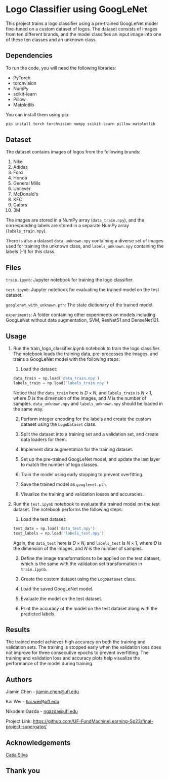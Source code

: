 # Logo Classifier using GoogLeNet

This project trains a logo classifier using a pre-trained GoogLeNet model fine-tuned on a custom dataset of logos. The dataset consists of images from ten different brands, and the model classifies an input image into one of these ten classes and an unknown class.

## Dependencies

To run the code, you will need the following libraries:

- PyTorch
- torchvision
- NumPy
- scikit-learn
- Pillow
- Matplotlib

You can install them using pip:

```sh
pip install torch torchvision numpy scikit-learn pillow matplotlib
```

## Dataset

The dataset contains images of logos from the following brands:

1. Nike
2. Adidas
3. Ford
4. Honda
5. General Mills
6. Unilever
7. McDonald's
8. KFC
9. Gators
10. 3M

The images are stored in a NumPy array (`data_train.npy`), and the corresponding labels are stored in a separate NumPy array (`labels_train.npy`).

There is also a dataset `data_unknown.npy` containing a diverse set of images used for training the unknown class, and `labels_unknown.npy` containing the labels (-1) for this class.

## Files

`train.ipynb`: Jupyter notebook for training the logo classifier.

`test.ipynb`: Jupyter notebook for evaluating the trained model on the test dataset.

`googlenet_with_unknown.pth`: The state dictionary of the trained model.

`experiments`: A folder containing other experiments on models including GoogLeNet without data augmentation, SVM, ResNet51 and DenseNet121.

## Usage

1. Run the train_logo_classifier.ipynb notebook to train the logo classifier. The notebook loads the training data, pre-processes the images, and trains a GoogLeNet model with the following steps:

    1. Load the dataset:

    ```python
    data_train = np.load('data_train.npy')
    labels_train = np.load('labels_train.npy')
    ```
    
    Notice that the `data_train` here is $D\times N$, and `labels_train` is $N\times 1$, where $D$ is the dimension of the images, and $N$ is the number of samples. `data_unknown.npy` and `labels_unknown.npy` should be loaded in the same way.

    2. Perform integer encoding for the labels and create the custom dataset using the `LogoDataset` class.

    3. Split the dataset into a training set and a validation set, and create data loaders for them.

    4. Implement data augmentation for the training dataset.

    5. Set up the pre-trained GoogLeNet model, and update the last layer to match the number of logo classes.

    6. Train the model using early stopping to prevent overfitting.

    7. Save the trained model as `googlenet.pth`.

    8. Visualize the training and validation losses and accuracies.


2. Run the `test.ipynb` notebook to evaluate the trained model on the test dataset. The notebook performs the following steps:

    1. Load the test dataset:

    ```python
    test_data = np.load('data_test.npy')
    test_labels = np.load('labels_test.npy')
    ```
    
    Again, the `data_test` here is $D\times N$, and `labels_test` is $N\times 1$, where $D$ is the dimension of the images, and $N$ is the number of samples.

    2. Define the image transformations to be applied on the test dataset, which is the same with the validation set transformation in `train.ipynb`.

    3. Create the custom dataset using the `LogoDataset` class.

    5. Load the saved GoogLeNet model.

    6. Evaluate the model on the test dataset.

    7. Print the accuracy of the model on the test dataset along with the predicted labels.

## Results

The trained model achieves high accuracy on both the training and validation sets. The training is stopped early when the validation loss does not improve for three consecutive epochs to prevent overfitting. The training and validation loss and accuracy plots help visualize the performance of the model during training.

## Authors

Jiamin Chen - jiamin.chen@ufl.edu


Kai Wei - kai.wei@ufl.edu


Nikodem Gazda - ngazda@ufl.edu

Project Link: https://github.com/UF-FundMachineLearning-Sp23/final-project-supergator/

## Acknowledgements

[Catia Silva](https://faculty.eng.ufl.edu/catia-silva/)

## Thank you
